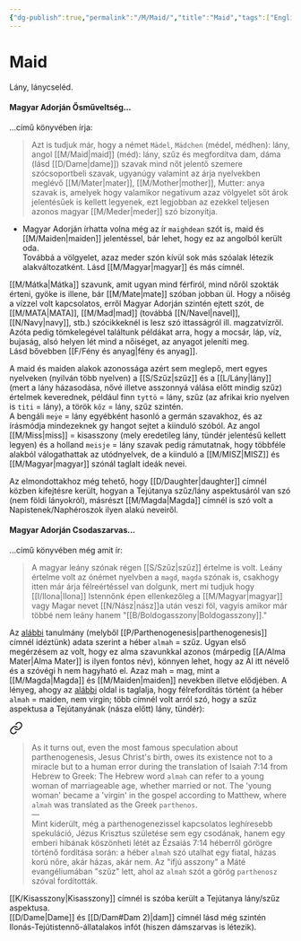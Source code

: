 ```yaml
---
{"dg-publish":true,"permalink":"/M/Maid/","title":"Maid","tags":["Englishtexttranslated","containstransclusions"],"created":"2023-10-21T03:53","updated":"2024-10-25T23:13"}
---
```



# Maid

Lány, lánycseléd.  

#### Magyar Adorján Ősműveltség...  

...című könyvében írja:  
> Azt is tudjuk már, hogy a német `Mädel`, `Mädchen` (médel, médhen): lány, angol [[M/Maid\|maid]] (méd): lány, szűz és megfordítva dam, dáma (lásd [[D/Dame\|dame]]) szavak mind nőt jelentő szemere szócsoportbeli szavak, ugyanúgy valamint az árja nyelvekben meglévő [[M/Mater\|mater]], [[M/Mother\|mother]], Mutter: anya szavak is, amelyek hogy valamikor negatívum azaz völgyelet sőt árok jelentésűek is kellett legyenek, ezt legjobban az ezekkel teljesen azonos magyar [[M/Meder\|meder]] szó bizonyítja.  
- Magyar Adorján írhatta volna még az ír `maighdean` szót is, maid és [[M/Maiden\|maiden]] jelentéssel, bár lehet, hogy ez az angolból került oda.  
Továbbá a völgyelet, azaz meder szón kívül sok más szóalak létezik alakváltozatként. Lásd [[M/Magyar\|magyar]] és más címnél.  

[[M/Mátka\|Mátka]] szavunk, amit ugyan mind férfiról, mind nőről szokták érteni, gyöke is illene, bár [[M/Mate\|mate]] szóban jobban ül. Hogy a nőiség a vízzel volt kapcsolatos, erről Magyar Adorján szintén ejtett szót, de [[M/MATA\|MATA]], [[M/Mad\|mad]] (továbbá [[N/Navel\|navel]], [[N/Navy\|navy]], stb.) szócikkeknél is lesz szó ittasságról ill. magzatvízről.  
Azóta pedig tömkelegével találtunk példákat arra, hogy a mocsár, láp, víz, bujaság, alsó helyen lét mind a nőiséget, az anyagot jeleníti meg.  
Lásd bővebben [[F/Fény és anyag\|fény és anyag]].  

A maid és maiden alakok azonossága azért sem meglepő, mert egyes nyelveken (nyilván több nyelven) a [[S/Szűz\|szűz]] és a [[L/Lány\|lány]] (mert a lány házasodása, nővé illetve asszonnyá válása előtt mindig szűz) értelmek keverednek, például finn `tyttö` = lány, szűz (az afrikai krio nyelven is `titi` = lány), a török `kőz` = lány, szűz szintén.  
A bengáli `meẏe` = lány egyébként hasonló a germán szavakhoz, és az írásmódja mindezeknek gy hangot sejtet a kiinduló szóból. Az angol [[M/Miss\|miss]] = kisasszony (mely eredetileg lány, tündér jelentésű kellett legyen) és a holland `meisje` = lány szavak pedig rámutatnak, hogy többféle alakból válogathattak az utódnyelvek, de a kiinduló a [[M/MISZ\|MISZ]] és [[M/Magyar\|magyar]] szónál taglalt ideák nevei.  

Az elmondottakhoz még tehető, hogy [[D/Daughter\|daughter]] címnél közben kifejtésre került, hogyan a Tejútanya szűz/lány aspektusáról van szó (nem földi lányokról), másrészt [[M/Magda\|Magda]] címnél is szó volt a Napistenek/Naphéroszok ilyen alakú neveiről.  

#### Magyar Adorján Csodaszarvas...  

...című könyvében még amit ír:  
> A magyar leány szónak régen [[S/Szűz\|szűz]] értelme is volt. Leány értelme volt az ónémet nyelvben a `magd`, `magda` szónak is, csakhogy itten már árja félreértéssel van dolgunk, mert mi tudjuk hogy [[I/Ilona\|Ilona]] Istennőnk épen ellenkezőleg a [[M/Magyar\|magyar]] vagy Magar nevet [[N/Nász\|nász]]a után veszi föl, vagyis amikor már többé nem leány hanem "[[B/Boldogasszony\|Boldogasszony]]."  

Az [alábbi](https://www.cell.com/current-biology/pdf/S0960-9822(15)00782-4.pdf) tanulmány (melyből [[P/Parthenogenesis\|parthenogenesis]] címnél idéztünk) adata szerint a héber `almah` = szűz. Ugyan első megérzésem az volt, hogy ez alma szavunkkal azonos (márpedig [[A/Alma Mater\|Alma Mater]] is ilyen fontos név), könnyen lehet, hogy az Al itt névelő és a szóvégi h nem hagyható el. Azaz mah = mag, mint a [[M/Magda\|Magda]] és [[M/Maiden\|maiden]] nevekben illetve elődjében. A lényeg, ahogy az [alábbi](https://carm.org/isaiah-7-14-virgin) oldal is taglalja, hogy félrefordítás történt (a héber `almah` = maiden, nem virgin; több címnél volt arról szó, hogy a szűz aspektusa a Tejútanyának (násza előtt) lány, tündér):  

<div class="transclusion internal-embed is-loaded"><a class="markdown-embed-link" href="/p/parthenogenesis/#fug3hb" aria-label="Open link"><svg xmlns="http://www.w3.org/2000/svg" width="24" height="24" viewBox="0 0 24 24" fill="none" stroke="currentColor" stroke-width="2" stroke-linecap="round" stroke-linejoin="round" class="svg-icon lucide-link"><path d="M10 13a5 5 0 0 0 7.54.54l3-3a5 5 0 0 0-7.07-7.07l-1.72 1.71"></path><path d="M14 11a5 5 0 0 0-7.54-.54l-3 3a5 5 0 0 0 7.07 7.07l1.71-1.71"></path></svg></a><div class="markdown-embed">



> As it turns out, even the most famous speculation about parthenogenesis, Jesus Christ's birth, owes its existence not to a miracle but to a human error during the translation of Isaiah 7:14 from Hebrew to Greek: The Hebrew word `almah` can refer to a young woman of marriageable age, whether married or not. The 'young woman' became a 'virgin' in the gospel according to Matthew, where `almah` was translated as the Greek `parthenos`.  
> —  
> Mint kiderült, még a parthenogenezissel kapcsolatos leghíresebb spekuláció, Jézus Krisztus születése sem egy csodának, hanem egy emberi hibának köszönheti létét az Ézsaiás 7:14 héberről görögre történő fordítása során: a héber `almah` szó utalhat egy fiatal, házas korú nőre, akár házas, akár nem. Az "ifjú asszony" a Máté evangéliumában "szűz" lett, ahol az `almah` szót a görög `parthenosz` szóval fordították.  


</div></div>
  

[[K/Kisasszony\|Kisasszony]] címnél is szóba került a Tejútanya lány/szűz aspektusa.  
[[D/Dame\|Dame]] és [[D/Dam#Dam 2)\|dam]] címnél lásd még szintén Ilonás-Tejútistennő-állatalakos infót (hiszen dámszarvas is létezik).  
